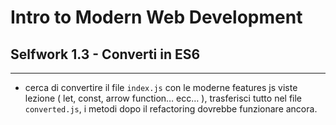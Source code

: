 # Intro to Modern Web Development
## Selfwork 1.3 - Converti in ES6

---
* cerca di convertire il file `index.js` con le moderne features js viste lezione ( let, const, arrow function… ecc… ), trasferisci tutto nel file `converted.js`, i metodi dopo il refactoring dovrebbe funzionare ancora.

